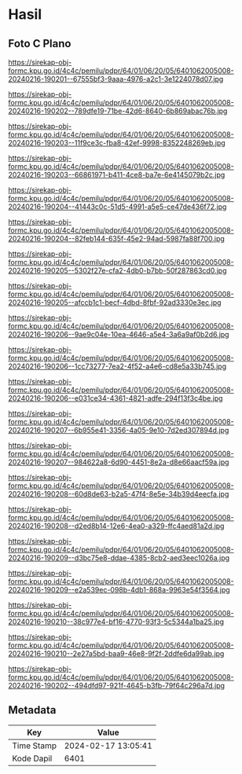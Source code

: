 # Hasil

## Foto C Plano

https://sirekap-obj-formc.kpu.go.id/4c4c/pemilu/pdpr/64/01/06/20/05/6401062005008-20240216-190201--67555bf3-9aaa-4976-a2c1-3e1224078d07.jpg

https://sirekap-obj-formc.kpu.go.id/4c4c/pemilu/pdpr/64/01/06/20/05/6401062005008-20240216-190202--789dfe19-71be-42d6-8640-6b869abac76b.jpg

https://sirekap-obj-formc.kpu.go.id/4c4c/pemilu/pdpr/64/01/06/20/05/6401062005008-20240216-190203--11f9ce3c-fba8-42ef-9998-8352248269eb.jpg

https://sirekap-obj-formc.kpu.go.id/4c4c/pemilu/pdpr/64/01/06/20/05/6401062005008-20240216-190203--66861971-b411-4ce8-ba7e-6e4145079b2c.jpg

https://sirekap-obj-formc.kpu.go.id/4c4c/pemilu/pdpr/64/01/06/20/05/6401062005008-20240216-190204--41443c0c-51d5-4991-a5e5-ce47de436f72.jpg

https://sirekap-obj-formc.kpu.go.id/4c4c/pemilu/pdpr/64/01/06/20/05/6401062005008-20240216-190204--82feb144-635f-45e2-94ad-5987fa88f700.jpg

https://sirekap-obj-formc.kpu.go.id/4c4c/pemilu/pdpr/64/01/06/20/05/6401062005008-20240216-190205--5302f27e-cfa2-4db0-b7bb-50f287863cd0.jpg

https://sirekap-obj-formc.kpu.go.id/4c4c/pemilu/pdpr/64/01/06/20/05/6401062005008-20240216-190205--afccb1c1-becf-4dbd-8fbf-92ad3330e3ec.jpg

https://sirekap-obj-formc.kpu.go.id/4c4c/pemilu/pdpr/64/01/06/20/05/6401062005008-20240216-190206--9ae9c04e-10ea-4646-a5e4-3a6a9af0b2d6.jpg

https://sirekap-obj-formc.kpu.go.id/4c4c/pemilu/pdpr/64/01/06/20/05/6401062005008-20240216-190206--1cc73277-7ea2-4f52-a4e6-cd8e5a33b745.jpg

https://sirekap-obj-formc.kpu.go.id/4c4c/pemilu/pdpr/64/01/06/20/05/6401062005008-20240216-190206--e031ce34-4361-4821-adfe-294f13f3c4be.jpg

https://sirekap-obj-formc.kpu.go.id/4c4c/pemilu/pdpr/64/01/06/20/05/6401062005008-20240216-190207--6b955e41-3356-4a05-9e10-7d2ed307894d.jpg

https://sirekap-obj-formc.kpu.go.id/4c4c/pemilu/pdpr/64/01/06/20/05/6401062005008-20240216-190207--984622a8-6d90-4451-8e2a-d8e66aacf59a.jpg

https://sirekap-obj-formc.kpu.go.id/4c4c/pemilu/pdpr/64/01/06/20/05/6401062005008-20240216-190208--60d8de63-b2a5-47f4-8e5e-34b39d4eecfa.jpg

https://sirekap-obj-formc.kpu.go.id/4c4c/pemilu/pdpr/64/01/06/20/05/6401062005008-20240216-190208--d2ed8b14-12e6-4ea0-a329-ffc4aed81a2d.jpg

https://sirekap-obj-formc.kpu.go.id/4c4c/pemilu/pdpr/64/01/06/20/05/6401062005008-20240216-190209--d3bc75e8-ddae-4385-8cb2-aed3eec1026a.jpg

https://sirekap-obj-formc.kpu.go.id/4c4c/pemilu/pdpr/64/01/06/20/05/6401062005008-20240216-190209--e2a539ec-098b-4db1-868a-9963e54f3564.jpg

https://sirekap-obj-formc.kpu.go.id/4c4c/pemilu/pdpr/64/01/06/20/05/6401062005008-20240216-190210--38c977e4-bf16-4770-93f3-5c5344a1ba25.jpg

https://sirekap-obj-formc.kpu.go.id/4c4c/pemilu/pdpr/64/01/06/20/05/6401062005008-20240216-190210--2e27a5bd-baa9-46e8-9f2f-2ddfe6da99ab.jpg

https://sirekap-obj-formc.kpu.go.id/4c4c/pemilu/pdpr/64/01/06/20/05/6401062005008-20240216-190202--494dfd97-921f-4645-b3fb-79f64c296a7d.jpg


## Metadata

| Key        | Value               |
| ---------- | ------------------- |
| Time Stamp | 2024-02-17 13:05:41 |
| Kode Dapil | 6401                |



